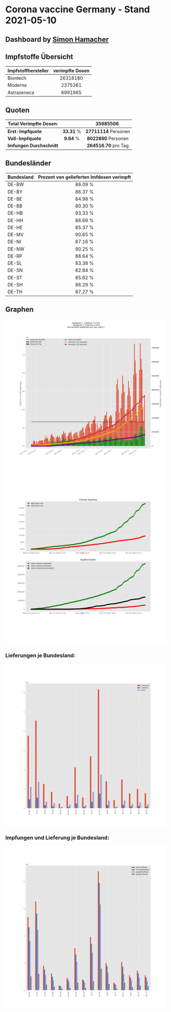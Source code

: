 # Corona vaccine Germany - Stand 2021-05-10
## Dashboard by [Simon Hamacher](https://www.shamacher.eu)
## Impfstoffe Übersicht
**Impfstoffhersteller** | **verimpfte Dosen**
-------- | :--------:
Biontech | 26318180
Moderna | 2375361
Astrazeneca | 6991965


## Quoten
**Total Verimpfte Dosen:** | |35685506&nbsp;
-------- | :--------:| :--------:
**Erst-Impfquote** | **33.31** %| **27711114** Personen
**Voll-Impfquote** | **9.64** %| **8022890** Personen
**Imfungen Durchschnitt** | |**264516.70** pro Tag 
## Bundesländer
**Bundesland** | **Prozent von gelieferten Imfdosen verimpft**
-------- | :--------:
DE-BW | 86.09 %
DE-BY | 86.37 %
DE-BE | 84.98 %
DE-BB | 80.30 %
DE-HB | 93.33 %
DE-HH | 86.69 %
DE-HE | 85.37 %
DE-MV | 90.65 %
DE-NI | 87.16 %
DE-NW | 90.25 %
DE-RP | 88.64 %
DE-SL | 83.38 %
DE-SN | 82.84 %
DE-ST | 85.62 %
DE-SH | 86.29 %
DE-TH | 87.27 %
## Graphen
<img src="Impfungen-Corona-01.jpg" alt="Impf Übersicht" title="Impf Übersicht" />
<img src="Impfungen-Corona-02.jpg" alt="Impfquote" title="Impf Übersicht" />

### Lieferungen je Bundesland:
<img src="Impfungen-Corona-04.jpg" alt="Impfungen in den Bundesländern" title="Impfungen in den Bundesländern" />

### Impfungen und Lieferung je Bundesland:
<img src="Impfungen-Corona-05.jpg" alt="Impfungen in den Bundesländern" title="Impfungen in den Bundesländern" />

